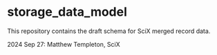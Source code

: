 # storage_data_model

This repository contains the draft schema for SciX merged record data.

2024 Sep 27: Matthew Templeton, SciX


